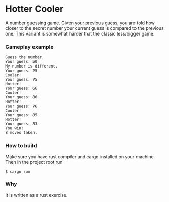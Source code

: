 # Hotter Cooler

A number guessing game. Given your previous guess, you are told how closer to the secret number your current guess is compared to the previous one. This variant is somewhat harder that the classic less/bigger game.

### Gameplay example
```
Guess the number.
Your guess: 50
My number is different.
Your guess: 25
Cooler!
Your guess: 75
Hotter!
Your guess: 66
Cooler!
Your guess: 80
Hotter!
Your guess: 76
Cooler!
Your guess: 85
Hotter!
Your guess: 83
You win!
8 moves taken.
```

### How to build

Make sure you have rust compiler and cargo installed on your machine. Then in the project root run
```
$ cargo run
```

### Why

It is written as a rust exercise.